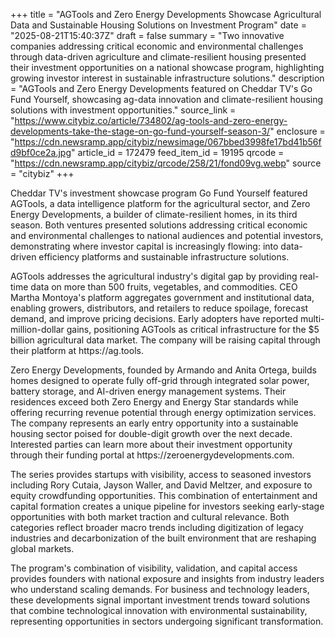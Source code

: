 +++
title = "AGTools and Zero Energy Developments Showcase Agricultural Data and Sustainable Housing Solutions on Investment Program"
date = "2025-08-21T15:40:37Z"
draft = false
summary = "Two innovative companies addressing critical economic and environmental challenges through data-driven agriculture and climate-resilient housing presented their investment opportunities on a national showcase program, highlighting growing investor interest in sustainable infrastructure solutions."
description = "AGTools and Zero Energy Developments featured on Cheddar TV's Go Fund Yourself, showcasing ag-data innovation and climate-resilient housing solutions with investment opportunities."
source_link = "https://www.citybiz.co/article/734802/ag-tools-and-zero-energy-developments-take-the-stage-on-go-fund-yourself-season-3/"
enclosure = "https://cdn.newsramp.app/citybiz/newsimage/067bbed3998fe17bd41b56fd9bf0ce2a.jpg"
article_id = 172479
feed_item_id = 19195
qrcode = "https://cdn.newsramp.app/citybiz/qrcode/258/21/fond09vg.webp"
source = "citybiz"
+++

<p>Cheddar TV's investment showcase program Go Fund Yourself featured AGTools, a data intelligence platform for the agricultural sector, and Zero Energy Developments, a builder of climate-resilient homes, in its third season. Both ventures presented solutions addressing critical economic and environmental challenges to national audiences and potential investors, demonstrating where investor capital is increasingly flowing: into data-driven efficiency platforms and sustainable infrastructure solutions.</p><p>AGTools addresses the agricultural industry's digital gap by providing real-time data on more than 500 fruits, vegetables, and commodities. CEO Martha Montoya's platform aggregates government and institutional data, enabling growers, distributors, and retailers to reduce spoilage, forecast demand, and improve pricing decisions. Early adopters have reported multi-million-dollar gains, positioning AGTools as critical infrastructure for the $5 billion agricultural data market. The company will be raising capital through their platform at https://ag.tools.</p><p>Zero Energy Developments, founded by Armando and Anita Ortega, builds homes designed to operate fully off-grid through integrated solar power, battery storage, and AI-driven energy management systems. Their residences exceed both Zero Energy and Energy Star standards while offering recurring revenue potential through energy optimization services. The company represents an early entry opportunity into a sustainable housing sector poised for double-digit growth over the next decade. Interested parties can learn more about their investment opportunity through their funding portal at https://zeroenergydevelopments.com.</p><p>The series provides startups with visibility, access to seasoned investors including Rory Cutaia, Jayson Waller, and David Meltzer, and exposure to equity crowdfunding opportunities. This combination of entertainment and capital formation creates a unique pipeline for investors seeking early-stage opportunities with both market traction and cultural relevance. Both categories reflect broader macro trends including digitization of legacy industries and decarbonization of the built environment that are reshaping global markets.</p><p>The program's combination of visibility, validation, and capital access provides founders with national exposure and insights from industry leaders who understand scaling demands. For business and technology leaders, these developments signal important investment trends toward solutions that combine technological innovation with environmental sustainability, representing opportunities in sectors undergoing significant transformation.</p>